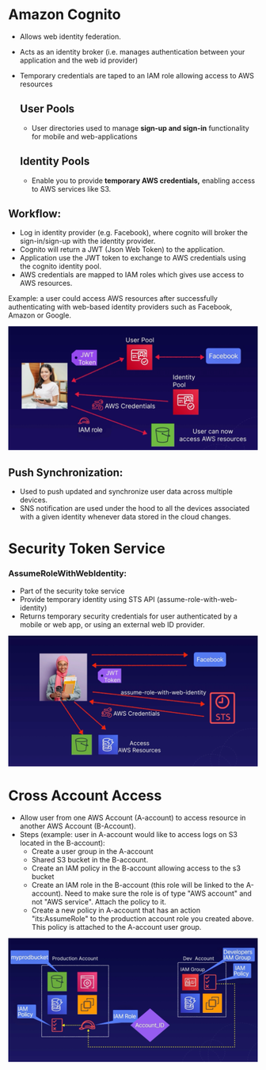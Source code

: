 # Amazon Cognito

- Allows web identity federation. 

- Acts as an identity broker (i.e. manages authentication between your application and the web id provider)

- Temporary credentials are taped to an IAM role allowing access to AWS resources

  

  ## User Pools

  - User directories used to manage **sign-up and sign-in** functionality for mobile and web-applications

  ## Identity Pools

  - Enable you to provide **temporary AWS credentials,** enabling access to AWS services like S3.

  



## Workflow:

- Log in identity provider (e.g. Facebook), where cognito will broker the sign-in/sign-up with the identity provider.
- Cognito will return a  JWT (Json Web Token) to the application.
- Application use the JWT token to exchange to AWS credentials using the cognito identity pool.
- AWS credentials are mapped to IAM roles which gives use access to AWS resources.

Example: a user could access AWS resources after successfully authenticating with web-based identity providers such as Facebook, Amazon or Google. 

![image-20230120093829405](./assets/image-20230120093829405.png)



## Push Synchronization:

- Used to push updated and synchronize user data across multiple devices.
- SNS notification are used under the hood to all the devices associated with a given identity whenever data stored in the cloud changes.



# Security Token Service

### AssumeRoleWithWebIdentity:

- Part of the security toke service
- Provide temporary identity using STS API (assume-role-with-web-identity)
- Returns temporary security credentials for user authenticated by a mobile or web app, or using an external web ID provider.

![image-20230120102027034](./assets/image-20230120102027034.png)





# Cross Account Access

- Allow user from one AWS Account (A-account) to access resource in another AWS Account (B-Account).
- Steps (example: user in A-account would like to access logs on S3 located in the B-account):
  - Create a user group in the A-account
  - Shared S3 bucket in the B-account.
  - Create an IAM policy in the B-account allowing access to the s3 bucket
  - Create an IAM role in the B-account (this role will be linked to the A-account). Need to make sure the role is of type "AWS account" and not "AWS service". Attach the policy to it.
  - Create a new policy in A-account that has an action "its:AssumeRole" to the production account role you created above. This policy is attached to the A-account user group.

![image-20230120103724357](./assets/image-20230120103724357.png)